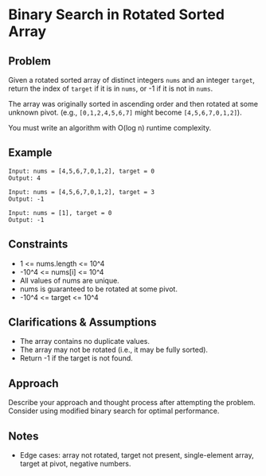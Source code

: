 # Binary Search in Rotated Sorted Array

## Problem
Given a rotated sorted array of distinct integers `nums` and an integer `target`, return the index of `target` if it is in `nums`, or -1 if it is not in `nums`.

The array was originally sorted in ascending order and then rotated at some unknown pivot. (e.g., `[0,1,2,4,5,6,7]` might become `[4,5,6,7,0,1,2]`).

You must write an algorithm with O(log n) runtime complexity.

## Example
```
Input: nums = [4,5,6,7,0,1,2], target = 0
Output: 4

Input: nums = [4,5,6,7,0,1,2], target = 3
Output: -1

Input: nums = [1], target = 0
Output: -1
```

## Constraints
- 1 <= nums.length <= 10^4
- -10^4 <= nums[i] <= 10^4
- All values of nums are unique.
- nums is guaranteed to be rotated at some pivot.
- -10^4 <= target <= 10^4

## Clarifications & Assumptions
- The array contains no duplicate values.
- The array may not be rotated (i.e., it may be fully sorted).
- Return -1 if the target is not found.

## Approach
Describe your approach and thought process after attempting the problem. Consider using modified binary search for optimal performance.

## Notes
- Edge cases: array not rotated, target not present, single-element array, target at pivot, negative numbers. 